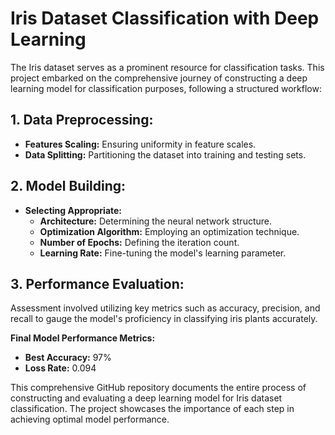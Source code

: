 # Iris Dataset Classification with Deep Learning

The Iris dataset serves as a prominent resource for classification tasks. This project embarked on the comprehensive journey of constructing a deep learning model for classification purposes, following a structured workflow:

## 1. Data Preprocessing:

- **Features Scaling:** Ensuring uniformity in feature scales.
- **Data Splitting:** Partitioning the dataset into training and testing sets.

## 2. Model Building:

- **Selecting Appropriate:**
  - **Architecture:** Determining the neural network structure.
  - **Optimization Algorithm:** Employing an optimization technique.
  - **Number of Epochs:** Defining the iteration count.
  - **Learning Rate:** Fine-tuning the model's learning parameter.

## 3. Performance Evaluation:

Assessment involved utilizing key metrics such as accuracy, precision, and recall to gauge the model's proficiency in classifying iris plants accurately.

**Final Model Performance Metrics:**
- **Best Accuracy:** 97%
- **Loss Rate:** 0.094

This comprehensive GitHub repository documents the entire process of constructing and evaluating a deep learning model for Iris dataset classification. 
The project showcases the importance of each step in achieving optimal model performance.
